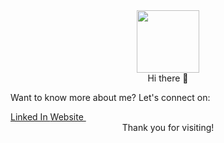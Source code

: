 <div id="header" align="center">
  <img src="https://media.giphy.com/media/5ndklThG9vUUdTmgMn/giphy.gif" width="100"/>
</div>
 <div align="center">Hi there 👋</div>
 
 Want to know more about me? Let's connect on:

<div id="badges">
  <a href="https://www.linkedin.com/in/acharyafutures/">
    Linked In
  </a>
  <a href="http://nimeshacharya.com.np/">
    Website
  </a>
  <img src="https://komarev.com/ghpvc/?username=acharyafutures&style=flat-square&color=blue" alt=""/>
 </div>
 
 
 <div align="center">Thank you for visiting!</div>
 


